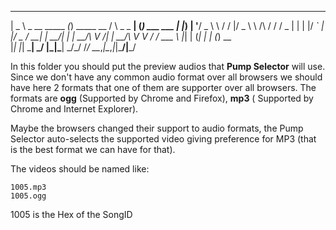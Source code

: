  ____                 _                    _             _ _           
|  _ \ _ __ _____   _(_) _____      __    / \  _   _  __| (_) ___  ___ 
| |_) | '__/ _ \ \ / / |/ _ \ \ /\ / /   / _ \| | | |/ _` | |/ _ \/ __|
|  __/| | |  __/\ V /| |  __/\ V  V /   / ___ \ |_| | (_| | | (_) \__ \
|_|   |_|  \___| \_/ |_|\___| \_/\_/   /_/   \_\__,_|\__,_|_|\___/|___/
                                                                       
In this folder you should put the preview audios that **Pump Selector** will use. Since we don't have any common audio format over all browsers we should have here 2 formats that one of them are supporter over all browsers. The formats are **ogg** (Supported by Chrome and Firefox), **mp3** ( Supported by Chrome and Internet Explorer).

Maybe the browsers changed their support to audio formats, the Pump Selector auto-selects the supported video giving preference for MP3 (that is the best format we can have for that).

The videos should be named like:

    1005.mp3
    1005.ogg

1005 is the Hex of the SongID
